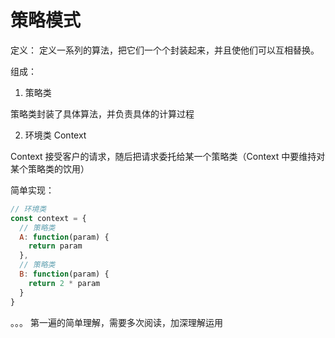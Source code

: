 # 策略模式

定义：
定义一系列的算法，把它们一个个封装起来，并且使他们可以互相替换。

组成：
1. 策略类

策略类封装了具体算法，并负责具体的计算过程

2. 环境类 Context

Context 接受客户的请求，随后把请求委托给某一个策略类（Context 中要维持对某个策略类的饮用）

简单实现：
```js
// 环境类
const context = {
  // 策略类
  A: function(param) {
    return param
  },
  // 策略类
  B: function(param) {
    return 2 * param
  }
}
```

。。。 第一遍的简单理解，需要多次阅读，加深理解运用